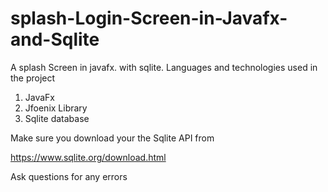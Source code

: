 # splash-Login-Screen-in-Javafx-and-Sqlite
A splash Screen in javafx. with sqlite. 
Languages and technologies used in the project
1. JavaFx
2. Jfoenix Library 
3. Sqlite database

Make sure you download your the Sqlite API from

https://www.sqlite.org/download.html

Ask questions for any errors
